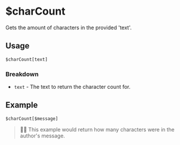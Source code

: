 # $charCount
Gets the amount of characters in the provided 'text'.

## Usage
```
$charCount[text]
```

### Breakdown
- `text` - The text to return the character count for.

## Example
```
$charCount[$message]
```
> 🧙‍♂️ This example would return how many characters were in the author's message.
